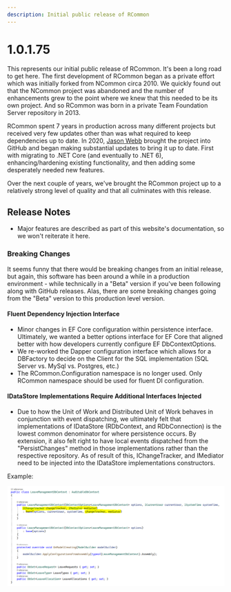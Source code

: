 ```yaml
---
description: Initial public release of RCommon
---
```


# 1.0.1.75

This represents our initial public release of RCommon. It's been a long road to get here. The first development of RCommon began as a private effort which was initially forked from NCommon circa 2010. We quickly found out that the NCommon project was abandoned and the number of enhancements grew to the point where we knew that this needed to be its own project. And so RCommon was born in a private Team Foundation Server repository in 2013.&#x20;

RCommon spent 7 years in production across many different projects but received very few updates other than was what required to keep dependencies up to date. In 2020, [Jason Webb](https://jasonwebb.net) brought the project into GitHub and began making substantial updates to bring it up to date. First with migrating to .NET Core (and eventually to .NET 6), enhancing/hardening existing functionality, and then adding some desperately needed new features.&#x20;

Over the next couple of years, we've brought the RCommon project up to a relatively strong level of quality and that all culminates with this release.&#x20;

## Release Notes

* Major features are described as part of this website's documentation, so we won't reiterate it here.&#x20;

### Breaking Changes

It seems funny that there would be breaking changes from an initial release, but again, this software has been around a while in a production environment - while technically in a "Beta" version if you've been following along with GitHub releases. Alas, there are some breaking changes going from the "Beta" version to this production level version.&#x20;

#### Fluent Dependency Injection Interface

* Minor changes in EF Core configuration within persistence interface. Ultimately, we wanted a better options interface for EF Core that aligned better with how developers currently configure EF DbContextOptions.&#x20;
* We re-worked the Dapper configuration interface which allows for a DBFactory to decide on the Client for the SQL implementation (SQL Server vs. MySql vs. Postgres, etc.)
* The RCommon.Configuration namespace is no longer used. Only RCommon namespace should be used for fluent DI configuration.&#x20;

#### IDataStore Implementations Require Additional Interfaces Injected

* Due to how the Unit of Work and Distributed Unit of Work behaves in conjunction with event dispatching, we ultimately felt that implementations of IDataStore (RDbContext, and RDbConnection) is the lowest common denominator for where persistence occurs. By extension, it also felt right to have local events dispatched from the "PersistChanges" method in those implementations rather than the respective repository. As of result of this, IChangeTracker, and IMediator need to be injected into the IDataStore implementations constructors.&#x20;

Example:

<img src="../../.gitbook/assets/image.png" alt="Example" data-size="original">
